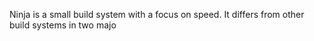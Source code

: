 Ninja is a small build system with a focus on speed. It differs from other build systems in two majo
